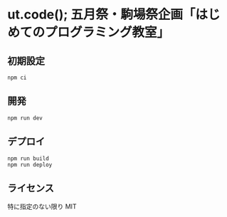 # ut.code(); 五月祭・駒場祭企画「はじめてのプログラミング教室」

## 初期設定

```
npm ci
```

## 開発

```
npm run dev
```

## デプロイ

```
npm run build
npm run deploy
```

## ライセンス

特に指定のない限り MIT
